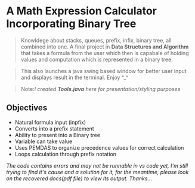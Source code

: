 # A Math Expression Calculator Incorporating Binary Tree

> Knowldege about stacks, queues, prefix, infix, binary tree, all combined into one. A final project in **Data Structures and Algorithm** that takes a formula from the user which then is capabale of holding values and computation which is represented in a binary tree.

> This also launches a java swing based window for better user input and displays result in the terminal. Enjoy ^\_^

> Note:_I created **Tools.java** here for presentation/styling purposes_

## Objectives

- Natural formula input (inpfix)
- Converts into a prefix statement
- Ability to present into a Binary tree
- Variable can take value
- Uses PEMDAS to organize precedence values for correct calculation
- Loops calculation through prefix notation

_The code contains errors and may not be runnable in vs code yet, I'm still trying to find it's cause and a solution for it, for the meantime, please look on the recovered docs(pdf file) to view its output. Thanks..._
